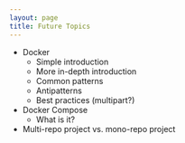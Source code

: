```yaml
---
layout: page
title: Future Topics
---
```


* Docker
  * Simple introduction
  * More in-depth introduction
  * Common patterns
  * Antipatterns
  * Best practices (multipart?)
* Docker Compose
  * What is it?
* Multi-repo project vs. mono-repo project